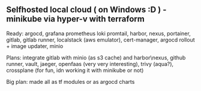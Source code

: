 ## Selfhosted local cloud ( on Windows :D ) - minikube via hyper-v with terraform
Ready:
argocd,
grafana prometheus loki promtail,
harbor,
nexus,
portainer,
gitlab,
gitlab runner,
localstack (aws emulator),
cert-manager,
argocd rollout + image updater,
minio

Plans: 
integrate gitlab with minio (as s3 cache) and harbor\nexus,
github runner,
vault,
jaeger,
openfaas (very very interesting),
trivy (aqua?),
crossplane (for fun, idn working it with minikube or not)

Big plan: 
made all as tf modules or as argocd charts
